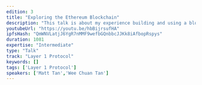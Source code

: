 ```yaml
---
edition: 3
title: "Exploring the Ethereum Blockchain"
description: "This talk is about my experience building and using a block explorer for the Ethereum blockchain, which will provide a statistics highlight of the Ethereum blockchain and demographics of the Ethereum user base. The demographics portion will based on analytical data generated over the past years from Etherscan.io, which will assist new/existing developers on building a better user experience by first understanding who their potential target audiences are."
youtubeUrl: "https://youtu.be/hbBijrsufHA"
ipfsHash: "QmWNVLatjJ6YgR7nMMF9wefbGQnbbcJJKk8iAfbopRspys"
duration: 1081
expertise: "Intermediate"
type: "Talk"
track: "Layer 1 Protocol"
keywords: []
tags: ['Layer 1 Protocol']
speakers: ['Matt Tan','Wee Chuan Tan']
---
```

